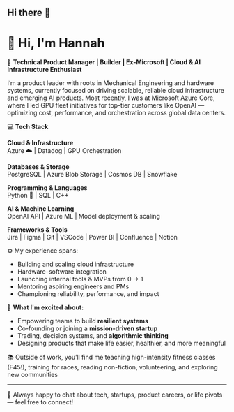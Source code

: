 ## Hi there 👋

# 👋 Hi, I'm Hannah

🎯 **Technical Product Manager | Builder | Ex-Microsoft | Cloud & AI Infrastructure Enthusiast**

I’m a product leader with roots in Mechanical Engineering and hardware systems, currently focused on driving scalable, reliable cloud infrastructure and emerging AI products. Most recently, I was at Microsoft Azure Core, where I led GPU fleet initiatives for top-tier customers like OpenAI — optimizing cost, performance, and orchestration across global data centers.

💻 **Tech Stack**

**Cloud & Infrastructure**  
Azure ☁️ | Datadog | GPU Orchestration   

**Databases & Storage**  
PostgreSQL | Azure Blob Storage | Cosmos DB | Snowflake   

**Programming & Languages**  
Python 🐍 | SQL | C++  

**AI & Machine Learning**  
OpenAI API | Azure ML | Model deployment & scaling  

**Frameworks & Tools**  
Jira | Figma | Git | VSCode | Power BI | Confluence | Notion   

⚙️ My experience spans:
- Building and scaling cloud infrastructure
- Hardware–software integration
- Launching internal tools & MVPs from 0 → 1
- Mentoring aspiring engineers and PMs
- Championing reliability, performance, and impact

🌱 **What I'm excited about:**
- Empowering teams to build **resilient systems**
- Co-founding or joining a **mission-driven startup**
- Trading, decision systems, and **algorithmic thinking**
- Designing products that make life easier, healthier, and more meaningful

📚 Outside of work, you’ll find me teaching high-intensity fitness classes (F45!), training for races, reading non-fiction, volunteering, and exploring new communities 

---

💌 Always happy to chat about tech, startups, product careers, or life pivots — feel free to connect!

